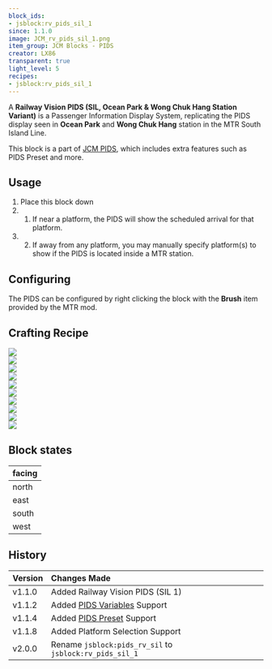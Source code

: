 ```yaml
---
block_ids:
- jsblock:rv_pids_sil_1
since: 1.1.0
image: JCM_rv_pids_sil_1.png
item_group: JCM Blocks - PIDS
creator: LX86
transparent: true
light_level: 5
recipes:
- jsblock:rv_pids_sil_1
---
```


A **Railway Vision PIDS (SIL, Ocean Park & Wong Chuk Hang Station Variant)** is a Passenger Information Display System, replicating the PIDS display seen in **Ocean Park** and **Wong Chuk Hang** station in the MTR South Island Line.

This block is a part of [JCM PIDS](../features/jcm-pids.md), which includes extra features such as PIDS Preset and more.

## Usage
1. Place this block down
1. 1. If near a platform, the PIDS will show the scheduled arrival for that platform.
1. 2. If away from any platform, you may manually specify platform(s) to show if the PIDS is located inside a MTR station.

## Configuring
The PIDS can be configured by right clicking the block with the **Brush** item provided by the MTR mod.

## Crafting Recipe
<div class="crafting">
    <div class="crafting-table">
        <!-- row 1 -->
        <div><img src="../crafting/Minecraft_Iron_ingot.png"></div>
        <div><img src="../crafting/Minecraft_Iron_ingot.png"></div>
        <div><img src="../crafting/Minecraft_Iron_ingot.png"></div>
        <!-- row 2 -->
        <div><img src="../crafting/Minecraft_Iron_ingot.png"></div>
        <div><img src="../crafting/Minecraft_Glowstone_dust.png"></div>
        <div><img src="../crafting/Minecraft_Iron_ingot.png"></div>
        <!-- row 3 -->
        <div><img src="../crafting/Minecraft_Iron_ingot.png"></div>
        <div><img src="../crafting/Minecraft_Iron_ingot.png"></div>
        <div><img src="../crafting/Minecraft_Iron_ingot.png"></div>
    </div>
    <div class="crafting-arrow"></div>
    <div class="crafting-result" data-count="8">
        <img src="../crafting/JCM_Item_Rv_pids_sil_1.png">
    </div>
</div>

## Block states
| facing |
|:-------|
| north  |
| east   |
| south  |
| west   |

## History
|Version|Changes Made|
|:------|:-----------|
|v1.1.0|Added Railway Vision PIDS (SIL 1)|
|v1.1.2|Added [PIDS Variables](../features/jcm-pids.md#pids-variable) Support|
|v1.1.4|Added [PIDS Preset](../features/jcm-pids.md#pids-preset) Support|
|v1.1.8|Added Platform Selection Support|
|v2.0.0|Rename `jsblock:pids_rv_sil` to `jsblock:rv_pids_sil_1`|